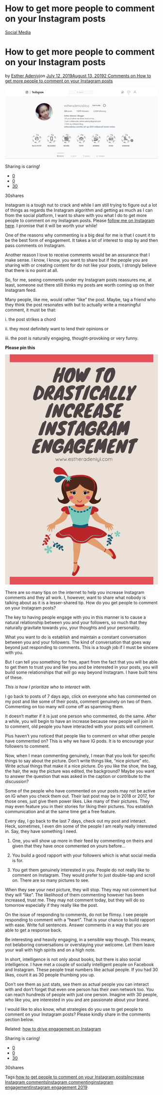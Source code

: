 # How to get more people to comment on your Instagram posts

[Social Media](https://estheradeniyi.com/category/social-media/)
# How to get more people to comment on your Instagram posts

by [Esther Adeniyi](https://estheradeniyi.com/author/esther-adeniyi/)on [July 12, 2019August 13, 2019](https://estheradeniyi.com/how-to-get-more-people-to-comment-on-your-instagram-posts/)[2 Comments on How to get more people to comment on your Instagram posts](https://estheradeniyi.com/how-to-get-more-people-to-comment-on-your-instagram-posts/#comments)

![Esther Adeniyi, Instagram, Esther Adeniyi&apos;s blog, how to get people to comment on your Instagram posts](images\Esther-Adeniyis-blog-on-Instagram.png)

Sharing is caring!

- [0](https://www.facebook.com/sharer/sharer.php?u=https%3A%2F%2Festheradeniyi.com%2Fhow-to-get-more-people-to-comment-on-your-instagram-posts%2F&amp;t=How%20to%20get%20more%20people%20to%20comment%20on%20your%20Instagram%20posts)
- [0](https://twitter.com/intent/tweet?text=How%20to%20get%20more%20people%20to%20comment%20on%20your%20Instagram%20posts&amp;url=https%3A%2F%2Festheradeniyi.com%2Fhow-to-get-more-people-to-comment-on-your-instagram-posts%2F)
- [30](#)

30shares

Instagram is a tough nut to crack and while I am still trying to figure out a lot of things as regards the Instagram algorithm and getting as much as I can from the social platform, I want to share with you what I do to get more people to comment on my Instagram posts. Please [follow me on Instagram here](https://www.instagram.com/estheradeniyisblog/). I promise that it will be worth your while!

One of the reasons why commenting is a big deal for me is that I count it to be the best form of engagement. It takes a lot of interest to stop by and then pass comments on Instagram.

Another reason I love to receive comments would be an assurance that I make sense. I know, I know, you want to share but if the people you are sharing with or creating content for do not like your posts, I strongly believe that there is no point at all.

So, for me, seeing comments under my Instagram posts reassures me, at least, someone out there still thinks my posts are worth coming up on their Instagram feed.

Many people, like me, would rather &#x201C;like&#x201D; the post. Maybe, tag a friend who they think the post resonates with but to actually write a meaningful comment, it must be that:

i. the post strikes a chord

ii. they most definitely want to lend their opinions or

iii. the post is naturally engaging, thought-provoking or very funny.

**Please pin this**

![How to increase instagram engagement](images\how-to-drastically-increase-instagram-engagement.png)

There are so many tips on the internet to help you increase Instagram comments and they all work. I, however, want to share what nobody is talking about as it is a lesser-shared tip. How do you get people to comment on your Instagram posts?

The key to having people engage with you in this manner is to cause a natural relationship between you and your followers, so much that they naturally gravitate towards you, your thoughts and your personality.

What you want to do is establish and maintain a constant conversation between you and your followers. The kind of conversation that goes way beyond just responding to comments. This is a tough job if I must be sincere with you.

But I can tell you something for free, apart from the fact that you will be able to get them to trust you and like you and be interested in your posts, you will build some relationships that will go way beyond Instagram. I have built tens of these.

*This is how I prioritize who to interact with.*

I go back to posts of 7 days ago, click on everyone who has commented on my post and like some of their posts, comment genuinely on two of them. Commenting on too many will come off as spamming them.

It doesn&#x2019;t matter if it is just one person who commented, do the same. After a while, you will begin to have an increase because new people will join in to comment, old people you have interacted with your posts will comment.

Plus haven&#x2019;t you noticed that people like to comment on what other people have commented on? This is why we have IG pods. It is to encourage your followers to comment.

Now, when I mean commenting genuinely, I mean that you look for specific things to say about the picture. Don&#x2019;t write things like, &#x201C;nice picture&#x201D; etc. Write actual things that make it a nice picture. Do you like the shoe, the bag, the hair, the way the picture was edited, the background? Maybe you want to answer the question that was asked in the caption or contribute to the discussion?

Some of the people who have commented on your posts may not be active on IG when you check them out. Their last post may be in 2018 or 2017, for those ones, just give them power likes. Like many of their pictures. They may even feature you in their stories for liking their pictures. You establish communication and at the same time get a free feature.

Every day, I go back to the last 7 days, check out my post and interact. Heck, sometimes, I even dm some of the people I am really really interested in. Say, they have something I need.

1. One, you will show up more in their feed by commenting on theirs and given that they have once commented on yours before&#x2026;

2. You build a good rapport with your followers which is what social media is for.

3. You get them genuinely interested in you. People do not really like to comment on Instagram. They would prefer to just double-tap and scroll on. There are so many pictures to see.

When they see your next picture, they will stop. They may not comment but they will &#x201C;like&#x201D;. The likelihood of them commenting however has been increased, trust me. They may not comment today, but they will do so tomorrow especially if they really like the post.

On the issue of responding to comments, do not be flimsy. I see people responding to comment with a &#x201C;heart&#x201D;. That is your chance to build rapport with ease. Write full sentences. Answer comments in a way that you are able to get a response back.

Be interesting and heavily engaging, in a sensible way though. This means, not belaboring conversations or overstaying your welcome. Let them leave your wall with high spirits and on a high note.

In short, intelligence is not only about books, but there is also social intelligence. I have met a couple of socially intelligent people on Facebook and Instagram. These people treat numbers like actual people. If you had 30 likes, count it as 30 people thumbing you up.

Don&#x2019;t see them as just stats, see them as actual people you can interact with and don&#x2019;t forget that even one person has their own network too. You can reach hundreds of people with just one person. Imagine with 30 people, who like you, are interested in you and are passionate about your brand.

I would like to also know, what strategies do you use to get people to comment on your Instagram posts? Please kindly share in the comments section below.

Related: [how to drive engagement on Instagram](https://estheradeniyi.com/drive-engagement-on-instagram/)

Sharing is caring!

- [0](https://www.facebook.com/sharer/sharer.php?u=https%3A%2F%2Festheradeniyi.com%2Fhow-to-get-more-people-to-comment-on-your-instagram-posts%2F&amp;t=How%20to%20get%20more%20people%20to%20comment%20on%20your%20Instagram%20posts)
- [0](https://twitter.com/intent/tweet?text=How%20to%20get%20more%20people%20to%20comment%20on%20your%20Instagram%20posts&amp;url=https%3A%2F%2Festheradeniyi.com%2Fhow-to-get-more-people-to-comment-on-your-instagram-posts%2F)
- [30](#)

30shares

Tags:[how to get people to comment on your Instagram posts](https://estheradeniyi.com/tag/how-to-get-people-to-comment-on-your-instagram-posts/)[Increase Instagram comments](https://estheradeniyi.com/tag/increase-instagram-comments/)[Instagram commenting](https://estheradeniyi.com/tag/instagram-commenting/)[instagram engagement](https://estheradeniyi.com/tag/instagram-engagement/)[Instagram engagement 2019](https://estheradeniyi.com/tag/instagram-engagement-2019/)